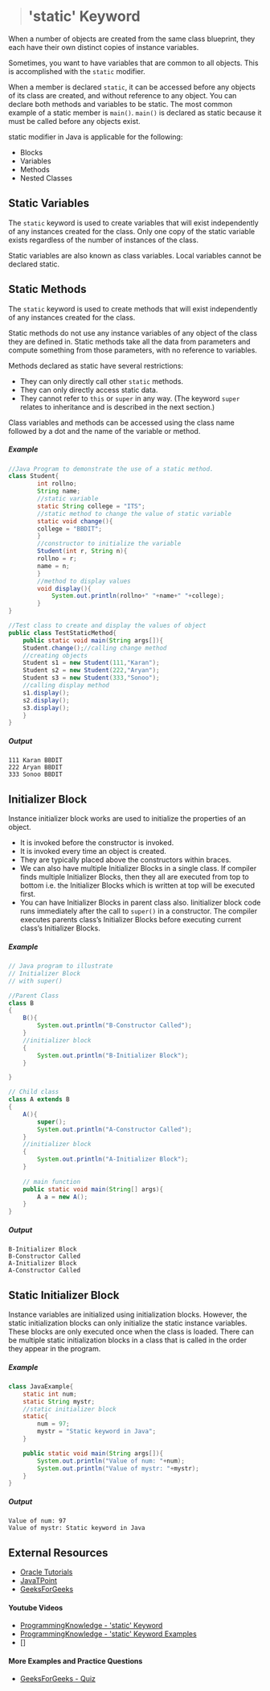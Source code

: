 ># 'static' Keyword

When a number of objects are created from the same class blueprint, they each have their own distinct copies of instance variables.

Sometimes, you want to have variables that are common to all objects. This is accomplished with the `static` modifier.

When a member is declared `static`, it can be accessed before any objects of its class are created, and without reference to any object. You can declare both methods and variables to be static. The most common example of a static member is `main()`. `main()` is declared as static because it must be called before any objects exist.

static modifier in Java is applicable for the following:

* Blocks
* Variables
* Methods
* Nested Classes

## Static Variables

The `static` keyword is used to create variables that will exist independently of any instances created for the class. Only one copy of the static variable exists regardless of the number of instances of the class.

Static variables are also known as class variables. Local variables cannot be declared static.

## Static Methods

The `static` keyword is used to create methods that will exist independently of any instances created for the class.

Static methods do not use any instance variables of any object of the class they are defined in. Static methods take all the data from parameters and compute something from those parameters, with no reference to variables.

Methods declared as static have several restrictions:
* They can only directly call other `static` methods.
* They can only directly access static data.
* They cannot refer to `this` or `super` in any way. (The keyword `super` relates to inheritance and is described in the next section.)

Class variables and methods can be accessed using the class name followed by a dot and the name of the variable or method.

##### Example

```java
//Java Program to demonstrate the use of a static method.  
class Student{  
        int rollno;  
        String name;  
        //static variable
        static String college = "ITS";  
        //static method to change the value of static variable  
        static void change(){  
        college = "BBDIT";  
        }  
        //constructor to initialize the variable  
        Student(int r, String n){  
        rollno = r;  
        name = n;  
        }  
        //method to display values  
        void display(){
            System.out.println(rollno+" "+name+" "+college);
        }  
}
```

```java
//Test class to create and display the values of object  
public class TestStaticMethod{  
    public static void main(String args[]){  
    Student.change();//calling change method  
    //creating objects  
    Student s1 = new Student(111,"Karan");  
    Student s2 = new Student(222,"Aryan");  
    Student s3 = new Student(333,"Sonoo");  
    //calling display method  
    s1.display();  
    s2.display();  
    s3.display();  
    }  
}
```

##### Output

    111 Karan BBDIT
    222 Aryan BBDIT
    333 Sonoo BBDIT

## Initializer Block

Instance initializer block works are used to initialize the properties of an object. 

* It is invoked before the constructor is invoked. 
* It is invoked every time an object is created.
* They are typically placed above the constructors within braces.
* We can also have multiple Initializer Blocks in a single class. If compiler finds multiple Initializer Blocks, then they all are executed from top to bottom i.e. the Initializer Blocks which is written at top will be executed first.
* You can have Initializer Blocks in parent class also. Iinitializer block code runs immediately after the call to `super()` in a constructor. The compiler executes parents class’s Initializer Blocks before executing current class’s Initializer Blocks.

##### Example

```java
// Java program to illustrate 
// Initializer Block 
// with super() 

//Parent Class
class B 
{ 
	B(){ 
		System.out.println("B-Constructor Called"); 
	}
    //initializer block
	{ 
		System.out.println("B-Initializer Block"); 
	} 

} 

// Child class 
class A extends B 
{ 
	A(){ 
		super(); 
		System.out.println("A-Constructor Called"); 
	}
    //initializer block
	{ 
		System.out.println("A-Initializer Block"); 
	}
	
	// main function 
	public static void main(String[] args){ 
		A a = new A(); 
	} 
} 
```

##### Output

    B-Initializer Block
    B-Constructor Called
    A-Initializer Block
    A-Constructor Called

## Static Initializer Block

Instance variables are initialized using initialization blocks. However, the static initialization blocks can only initialize the static instance variables. These blocks are only executed once when the class is loaded. There can be multiple static initialization blocks in a class that is called in the order they appear in the program.

##### Example

```java
class JavaExample{
    static int num;
    static String mystr;
    //static initializer block
    static{
        num = 97;
        mystr = "Static keyword in Java";
    }

    public static void main(String args[]){
        System.out.println("Value of num: "+num);
        System.out.println("Value of mystr: "+mystr);
    }
}
```

##### Output

    Value of num: 97
    Value of mystr: Static keyword in Java

## External Resources

* [Oracle Tutorials](https://docs.oracle.com/javase/tutorial/java/javaOO/classvars.html)
* [JavaTPoint](https://www.javatpoint.com/static-keyword-in-java)
* [GeeksForGeeks](https://www.geeksforgeeks.org/static-keyword-java/)

#### Youtube Videos

* [ProgrammingKnowledge - 'static' Keyword](https://www.youtube.com/watch?v=n4axao9LWWE&list=PLS1QulWo1RIbfTjQvTdj8Y6yyq4R7g-Al&index=22)
* [ProgrammingKnowledge - 'static' Keyword Examples](https://www.youtube.com/watch?v=G9octOBgSf4&list=PLS1QulWo1RIbfTjQvTdj8Y6yyq4R7g-Al&index=22)
* []

#### More Examples and Practice Questions

* [GeeksForGeeks - Quiz](https://www.geeksforgeeks.org/output-java-programs-set-48-static-keyword/)